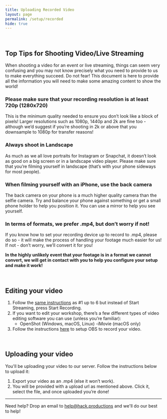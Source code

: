 ```yaml
---
title: Uploading Recorded Video
layout: page
permalink: /setup/recorded
hide: true
---
```

<br>

## Top Tips for Shooting Video/Live Streaming

When shooting a video for an event or live streaming, things can seem very confusing and you may not know precisely what you need to provide to us to make everything succeed. Do not fear! This document is here to provide all the information you will need to make some amazing content to show the world!

### Please make sure that your recording resolution is at least 720p (1280x720)

This is the minimum quality needed to ensure you don’t look like a block of pixels! Larger resolutions such as 1080p, 1440p and 2k are fine too - although we’d suggest if you’re shooting in 2k or above that you downsample to 1080p for transfer reasons!

### Always shoot in Landscape

As much as we all love portraits for Instagram or Snapchat, it doesn’t look as good on a big screen or in a landscape video player. Please make sure that you’re filming yourself in landscape (that’s with your phone sideways for most people).

### When filming yourself with an iPhone, use the back camera

The back camera on your phone is a much higher quality camera than the selfie camera. Try and balance your phone against something or get a small phone holder to help you position it. You can use a mirror to help you see yourself.

### In terms of formats, we prefer .mp4, but don’t worry if not!

If you know how to set your recording device up to record to .mp4, please do so - it will make the process of handling your footage much easier for us! If not - don’t worry, we’ll convert it for you!

__In the highly unlikely event that your footage is in a format we cannot convert, we will get in contact with you to help you configure your setup and make it work!__


<br>

## Editing your video


1. Follow the [same instructions](/setup/streaming) as #1 up to 6 but instead of Start Streaming, press Start Recording.
2. If you want to edit your workshop, there’s a few different types of video editing software you can use (unless you’re familiar):
    - OpenShot (Windows, macOS, Linux)
    -iMovie (macOS only)
3. Follow the instructions [here](/setup/livestreaming) to setup OBS to record your video.

<br>

## Uploading your video

You'll be uploading your video to our server. Follow the instructions below to upload it:

1. Export your video as an .mp4 (else it won’t work).
2. You will be provided with a upload url as mentioned above. Click it, select the file, and once uploaded you’re done!

---
Need help? Drop an email to [help@hack.productions](mailto:help@hack.productions) and we'll do our best to help!
